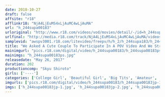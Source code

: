 ```yaml
---
date: 2018-10-27
draft: false
affsite: "r18"
afflinkr18: "NjA4LjEuMS4xLjAuMC4wLjAuMA"
url: "h_244supa00183"
urloriginal: "http://www.r18.com/videos/vod/movies/detail/-/id=h_244supa00183"
urlfinal: "http://media.r18.com/track/NjA4LjEuMS4xLjAuMC4wLjAuMA/videos/vod/movies/detail/-/id=h_244supa00183"
samplevid: "awspv3001.r18.com/litevideo/freepv/h/h_2/h_244supa183/h_244supa183_dmb_w.mp4"
title: "We Asked A Cute Couple To Participate In A POV Video And We Streamed These Goddesses Online!!"
mainimgurl: "pics.r18.com/digital/video/h_244supa00183/h_244supa00183ps.jpg"
mainimgs: "h_244supa00183ps.jpg"
releasedate: "May 26, 2017"
duration: 202
productioncomp: "Skyu Shiroto"
girls: ['----']
categories: ['College Girl', 'Beautiful Girl', 'Big Tits', 'Amateur', 'Couple', 'Creampie', 'Gonzo', 'Hi-Def']
imgurls: ['pics.r18.com/digital/video/h_244supa00183/h_244supa00183jp-1.jpg', 'pics.r18.com/digital/video/h_244supa00183/h_244supa00183jp-2.jpg', 'pics.r18.com/digital/video/h_244supa00183/h_244supa00183jp-3.jpg', 'pics.r18.com/digital/video/h_244supa00183/h_244supa00183jp-4.jpg', 'pics.r18.com/digital/video/h_244supa00183/h_244supa00183jp-5.jpg', 'pics.r18.com/digital/video/h_244supa00183/h_244supa00183jp-6.jpg', 'pics.r18.com/digital/video/h_244supa00183/h_244supa00183jp-7.jpg', 'pics.r18.com/digital/video/h_244supa00183/h_244supa00183jp-8.jpg', 'pics.r18.com/digital/video/h_244supa00183/h_244supa00183jp-9.jpg', 'pics.r18.com/digital/video/h_244supa00183/h_244supa00183jp-10.jpg', 'pics.r18.com/digital/video/h_244supa00183/h_244supa00183jp-11.jpg', 'pics.r18.com/digital/video/h_244supa00183/h_244supa00183jp-12.jpg', 'pics.r18.com/digital/video/h_244supa00183/h_244supa00183jp-13.jpg', 'pics.r18.com/digital/video/h_244supa00183/h_244supa00183jp-14.jpg', 'pics.r18.com/digital/video/h_244supa00183/h_244supa00183jp-15.jpg', 'pics.r18.com/digital/video/h_244supa00183/h_244supa00183jp-16.jpg', 'pics.r18.com/digital/video/h_244supa00183/h_244supa00183jp-17.jpg', 'pics.r18.com/digital/video/h_244supa00183/h_244supa00183jp-18.jpg', 'pics.r18.com/digital/video/h_244supa00183/h_244supa00183jp-19.jpg', 'pics.r18.com/digital/video/h_244supa00183/h_244supa00183jp-20.jpg']
imgs: ['h_244supa00183jp-1.jpg', 'h_244supa00183jp-2.jpg', 'h_244supa00183jp-3.jpg', 'h_244supa00183jp-4.jpg', 'h_244supa00183jp-5.jpg', 'h_244supa00183jp-6.jpg', 'h_244supa00183jp-7.jpg', 'h_244supa00183jp-8.jpg', 'h_244supa00183jp-9.jpg', 'h_244supa00183jp-10.jpg', 'h_244supa00183jp-11.jpg', 'h_244supa00183jp-12.jpg', 'h_244supa00183jp-13.jpg', 'h_244supa00183jp-14.jpg', 'h_244supa00183jp-15.jpg', 'h_244supa00183jp-16.jpg', 'h_244supa00183jp-17.jpg', 'h_244supa00183jp-18.jpg', 'h_244supa00183jp-19.jpg', 'h_244supa00183jp-20.jpg']
---
```

